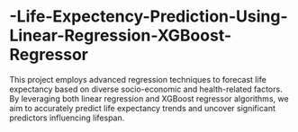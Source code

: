 # -Life-Expectency-Prediction-Using-Linear-Regression-XGBoost-Regressor
This project employs advanced regression techniques to forecast life expectancy based on diverse socio-economic and health-related factors. By leveraging both linear regression and XGBoost regressor algorithms, we aim to accurately predict life expectancy trends and uncover significant predictors influencing lifespan.
